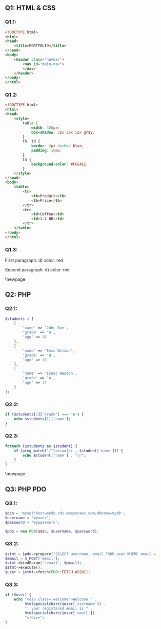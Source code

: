## Q1: HTML & CSS

### Q1.1:
```html
<!DOCTYPE html>
<html>
<head>
    <title>PORTFOLIO</title>
</head>
<body>
    <header class="navbar">
        <nav id="main-nav">
        </nav>
    </header>
</body>
</html>
```

### Q1.2:
```html
<!DOCTYPE html>
<html>
<head>
    <style>
        table {
            width: 300px;
            box-shadow: 2px 2px 5px gray;
        }
        th, td {
            border: 2px dashed blue;
            padding: 10px;
        }
        th {
            background-color: #FFE4E1;
        }
    </style>
</head>
<body>
    <table>
        <tr>
            <th>Product</th>
            <th>Price</th>
        </tr>
        <tr>
            <td>Coffee</td>
            <td>1.3 BD</td>
        </tr>
    </table>
</body>
</html>
```

### Q1.3:
First paragraph: d) color: red

Second paragraph: d) color: red

\newpage

## Q2: PHP

### Q2.1:
```php
$students = [
    [
        'name' => 'John Doe',
        'grade' => 'A',
        'age' => 18
    ],
    [
        'name' => 'Emma Wilson',
        'grade' => 'B',
        'age' => 19
    ],
    [
        'name' => 'Isaac Newton',
        'grade' => 'A',
        'age' => 17
    ]
];
```

### Q2.2:
```php
if ($students[1]['grade'] === 'A') {
    echo $students[1]['name'];
}
```

### Q2.3:
```php
foreach ($students as $student) {
    if (preg_match('/^[aeiou]/i', $student['name'])) {
        echo $student['name'] . "\n";
    }
}
```

\newpage

## Q3: PHP PDO

### Q3.1:
```php
$dsn = 'mysql:host=mydb.rds.amazonaws.com;dbname=mydb';
$username = 'myuser';
$password = 'mypassword';

$pdo = new PDO($dsn, $username, $password);
```

### Q3.2:
```php
$stmt = $pdo->prepare("SELECT username, email FROM user WHERE email = :email");
$email = $_POST['email'];
$stmt->bindParam(':email', $email);
$stmt->execute();
$user = $stmt->fetch(PDO::FETCH_ASSOC);
```

### Q3.3:
```php
if ($user) {
    echo "<div class='welcome'>Welcome " . 
         htmlspecialchars($user['username']) . 
         ", your registered email is " . 
         htmlspecialchars($user['email']) . 
         "</div>";
}
```